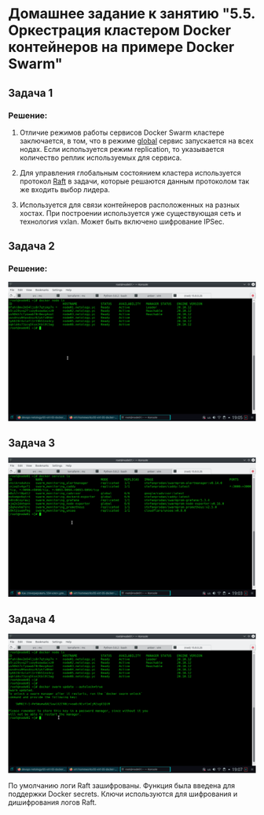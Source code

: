 # Домашнее задание к занятию "5.5. Оркестрация кластером Docker контейнеров на примере Docker Swarm"

## Задача 1

### Решение:

1. Отличие режимов работы сервисов Docker Swarm кластере заключается, в том, что в режиме [global](https://docs.docker.com/engine/swarm/how-swarm-mode-works/services/) сервис запускается на всех нодах. Если используется режим  replication, то указывается количество реплик используемых для сервиса.

2. Для управления глобальным состоянием кластера используется протокол [Raft](https://docs.docker.com/engine/swarm/raft/) в задачи, которые решаются данным протоколом так же входить выбор лидера.

3. Используется для связи контейнеров расположенных на разных хостах. При построении используется уже существующая сеть и технология vxlan. Может быть включено шифрование IPSec.

## Задача 2

### Решение:

![Снимок экрана 05_05_01](images/S_05_05_01.png)

## Задача 3

![Снимок экрана 05_05_02](images/S_05_05_02.png)
 
## Задача 4

![Снимок экрана 05_05_03](images/S_05_05_03.png)

По умолчанию логи Raft зашифрованы. Функция была введена для поддержки Docker secrets.
Ключи используются для шифрования и дишифрования логов Raft. 
